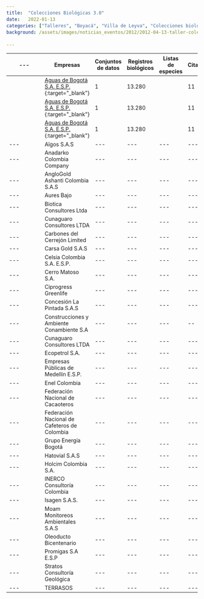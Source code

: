 ```yaml
---
title:  "Colecciones Biológicas 3.0"
date:   2022-01-13
categories: ["Talleres", "Boyacá", "Villa de Leyva", "Colecciones biológicas", "2012"]
background: /assets/images/noticias_eventos/2012/2012-04-13-taller-colecciones-3punto0.jpg

---
```


|---|Empresas|Conjuntos de datos|Registros biológicos|Listas de especies|Citaciones|
|---|---|---|---|---|---|
|<figure class="image is-16x16"><img src="/assets/images/logos-socios/logo-aguas-de-bogota.jpg"></figure>|[Aguas de Bogotá S.A. E.S.P.](https://www.gbif.org/publisher/6d1beb45-43bc-499a-85a0-f06f67e81591){:target="_blank"}|1|13.280||11|
|<figure class="image is-24x24"><img src="/assets/images/logos-socios/logo-aguas-de-bogota.jpg"></figure>|[Aguas de Bogotá S.A. E.S.P.](https://www.gbif.org/publisher/6d1beb45-43bc-499a-85a0-f06f67e81591){:target="_blank"}|1|13.280||11|
|<figure class="image is-32x32"><img src="/assets/images/logos-socios/logo-aguas-de-bogota.jpg"></figure>|[Aguas de Bogotá S.A. E.S.P.](https://www.gbif.org/publisher/6d1beb45-43bc-499a-85a0-f06f67e81591){:target="_blank"}|1|13.280||11|
|---|Aïgos S.A.S|---|---|---|---|
|---|Anadarko Colombia Company|---|---|---|---|
|---|AngloGold Ashanti Colombia S.A.S|---|---|---|---|
|---|Aures Bajo|---|---|---|---|
|---|Biotica Consultores Ltda|---|---|---|---|
|---|Cunaguaro Consultores LTDA|---|---|---|---|
|---|Carbones del Cerrejón Limited|---|---|---|---|
|---|Carsa Gold S.A.S|---|---|---|---|
|---|Celsia Colombia S.A. E.S.P.|---|---|---|---|
|---|Cerro Matoso S.A.|---|---|---|---|
|---|Ciprogress Greenlife|---|---|---|---|
|---|Concesión La Pintada S.A.S|---|---|---|---|
|---|Construcciones y Ambiente Conambiente S.A|---|---|---|--|
|---|Cunaguaro Consultores LTDA|---|---|---|---|
|---|Ecopetrol S.A.|---|---|---|---|
|---|Empresas Públicas de Medellín E.S.P.|---|---|---|---|
|---|Enel Colombia|---|---|---|---|
|---|Federación Nacional de Cacaoteros|---|---|---|---|
|---|Federación Nacional de Cafeteros de Colombia|---|---|---|---|
|---|Grupo Energía Bogotá|---|---|---|---|
|---|Hatovial S.A.S|---|---|---|---|
|---|Holcim Colombia S.A.|---|---|---|---|
|---|INERCO Consultoría Colombia|---|---|---|---|
|---|Isagen S.A.S.|---|---|---|---|
|---|Moam Monitoreos Ambientales S.A.S|---|---|---|---|
|---|Oleoducto Bicentenario|---|---|---|---|
|---|Promigas S.A E.S.P|---|---|---|---|
|---|Stratos Consultoría Geológica|---|---|---|---|
|---|TERRASOS|---|---|---|---|

